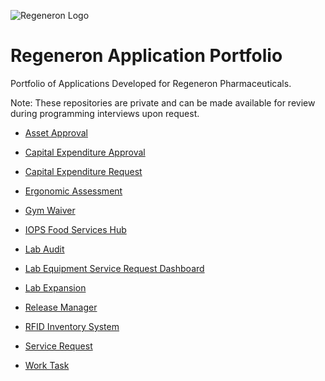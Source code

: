 ![Regeneron Logo](https://upload.wikimedia.org/wikipedia/commons/4/48/Regeneron_logo.svg)

# Regeneron Application Portfolio

Portfolio of Applications Developed for Regeneron Pharmaceuticals.

Note: These repositories are private and can be made available for review during programming interviews upon request.

- [Asset Approval](https://github.com/danielvallecl/regeneron-applications/tree/main/rgn-asset-approval)

- [Capital Expenditure Approval](https://github.com/danielvallecl/regeneron-applications/tree/main/rgn-cer-approvals)

- [Capital Expenditure Request](https://github.com/danielvallecl/regeneron-applications/tree/main/rgn-cer-request)

- [Ergonomic Assessment](https://github.com/danielvallecl/regeneron-applications/tree/main/rgn-ergonomic-assessment)

- [Gym Waiver](https://github.com/danielvallecl/regeneron-applications/tree/main/rgn-gym-waiver)

- [IOPS Food Services Hub](https://github.com/danielvallecl/regeneron-applications/tree/main/rgn-iops-cafe)

- [Lab Audit](https://github.com/danielvallecl/regeneron-applications/tree/main/rgn-lab-audit)

- [Lab Equipment Service Request Dashboard](https://github.com/danielvallecl/regeneron-applications/tree/main/rgn-lesr-dashboard)

- [Lab Expansion](https://github.com/danielvallecl/regeneron-applications/tree/main/rgn-lab-expansion)

- [Release Manager](https://github.com/danielvallecl/regeneron-applications/tree/main/rgn-release-manager)

- [RFID Inventory System](https://github.com/danielvallecl/regeneron-applications/tree/main/rgn-rftrack-script)

- [Service Request](https://github.com/danielvallecl/regeneron-applications/tree/main/rgn-triview-service-request)

- [Work Task](https://github.com/danielvallecl/regeneron-applications/tree/main/rgn-triview-work-task)
